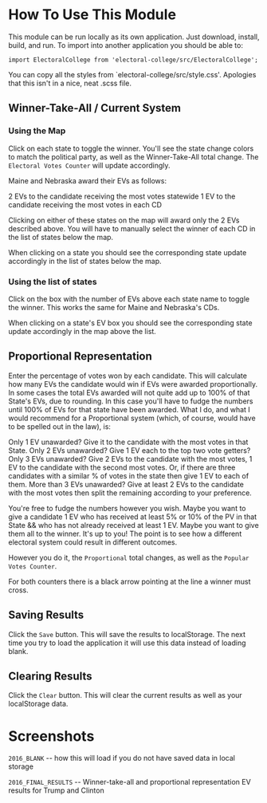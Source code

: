 How To Use This Module
======================

This module can be run locally as its own application.  Just download, install, build, and run.  To import into another application you should be able to:

```
import ElectoralCollege from 'electoral-college/src/ElectoralCollege';
```

You can copy all the styles from `electoral-college/src/style.css'.  Apologies that this isn't in a nice, neat .scss file.



## Winner-Take-All / Current System

### Using the Map

Click on each state to toggle the winner.  You'll see the state change colors to match the political party, as well as the Winner-Take-All total change.  The `Electoral Votes Counter` will update accordingly.

Maine and Nebraska award their EVs as follows:

2 EVs to the candidate receiving the most votes statewide
1 EV to the candidate receiving the most votes in each CD

Clicking on either of these states on the map will award only the 2 EVs described above.  You will have to manually select the winner of each CD in the list of states below the map.

When clicking on a state you should see the corresponding state update accordingly in the list of states below the map.

### Using the list of states

Click on the box with the number of EVs above each state name to toggle the winner.  This works the same for Maine and Nebraska's CDs.

When clicking on a state's EV box you should see the corresponding state update accordingly in the map above the list.

## Proportional Representation

Enter the percentage of votes won by each candidate.  This will calculate how many EVs the candidate would win if EVs were awarded proportionally.  In some cases the total EVs awarded will not quite add up to 100% of that State's EVs, due to rounding.  In this case you'll have to fudge the numbers until 100% of EVs for that state have been awarded.  What I do, and what I would recommend for a Proportional system (which, of course, would have to be spelled out in the law), is:

Only 1 EV unawarded?  Give it to the candidate with the most votes in that State.
Only 2 EVs unawarded?  Give 1 EV each to the top two vote getters?
Only 3 EVs unawarded?  Give 2 EVs to the candidate with the most votes, 1 EV to the candidate with the second most votes.  Or, if there are three candidates with a similar % of votes in the state then give 1 EV to each of them.
More than 3 EVs unawarded?  Give at least 2 EVs to the candidate with the most votes then split the remaining according to your preference.

You're free to fudge the numbers however you wish.  Maybe you want to give a candidate 1 EV who has received at least 5% or 10% of the PV in that State && who has not already received at least 1 EV.  Maybe you want to give them all to the winner.  It's up to you!  The point is to see how a different electoral system could result in different outcomes.

However you do it, the `Proportional` total changes, as well as the `Popular Votes Counter`.

For both counters there is a black arrow pointing at the line a winner must cross.

## Saving Results

Click the `Save` button.  This will save the results to localStorage.  The next time you try to load the application it will use this data instead of loading blank.

## Clearing Results

Click the `Clear` button.  This will clear the current results as well as your localStorage data.

Screenshots
===========

`2016_BLANK` -- how this will load if you do not have saved data in local storage

`2016_FINAL_RESULTS` -- Winner-take-all and proportional representation EV results for Trump and Clinton
